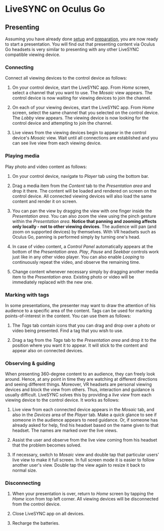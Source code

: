# LiveSYNC on Oculus Go

## Presenting

Assuming you have already done [setup](oculus_go_setup.md) and [preparation](oculus_go_preparing.md), you are now ready to start a presentation. You will find out that presenting content via Oculus Go headsets is very similar to presenting with any other LiveSYNC compatible viewing device.

### Connecting

Connect all viewing devices to the control device as follows:

1. On your control device, start the LiveSYNC app. From *Home* screen, select a channel that you want to use. The *Mosaic* view appears. The control device is now waiting for viewing devices to join the channel.

2. On each of your viewing devices, start the LiveSYNC app. From *Home* screen, select the same channel that you selected on the control device. The *Lobby* view appears. The viewing device is now looking for the control device and attempting to join the channel.

3. Live views from the viewing devices begin to appear in the control device's *Mosaic* view. Wait until all connections are established and you can see live view from each viewing device.

### Playing media

Play photo and video content as follows:

1. On your control device, navigate to *Player* tab using the bottom bar.

2. Drag a media item from the *Content* tab to the *Presentation area* and drop it there. The content will be loaded and rendered on screen on the control device. All connected viewing devices will also load the same content and render it on screen.

3. You can pan the view by dragging the view with one finger inside the *Presentation area*. You can also zoom the view using the pinch gesture within the *Presentation area*. **Notice that panning and zooming affects only locally - not to other viewing devices**. The audience will pan (and zoom on supported devices) by themselves. With VR headsets such as Oculus Go, panning is performed simply by turning one's head.

4. In case of video content, a *Control Panel* automatically appears at the bottom of the *Presentation area*. *Play*, *Pause* and *Seekbar* controls work just like in any other video player. You can also enable *Looping* to continuously repeat the video, and observe the remaining time.

5. Change content whenever necessary simply by dragging another media item to the *Presentation area*. Existing photo or video will be immediately replaced with the new one.

### Marking with tags

In some presentations, the presenter may want to draw the attention of his audience to a specific area of the content. Tags can be used for marking points-of-interest in the content. You can use them as follows:

1. The *Tags* tab contain icons that you can drag and drop over a photo or video being presented. Find a tag that you wish to use.

2. Drag a tag from the *Tags* tab to the *Presentation area* and drop it to the position where you want it to appear. It will stick to the content and appear also on connected devices.

### Observing & guiding

When presenting 360-degree content to an audience, they can freely look around. Hence, at any point in time they are watching at different directions and seeing different things. Moreover, VR headsets are personal viewing devices and block the view from others. Thus, interaction and guidance is usually difficult. LiveSYNC solves this by providing a *live view* from each viewing device to the control device. It works as follows:

1. Live view from each connected device appears in the *Mosaic* tab, and also in the *Devices* area of the *Player* tab. Make a quick glance to see if someone in the audience appears to need guidance. Or, if someone has already asked for help, find his headset based on the name given to that headset. The names are marked over the live views.

2. Assist the user and observe from the live view coming from his headset that the problem becomes solved.

3. If necessary, switch to *Mosaic* view and double tap that particular users' live view to make it full screen. In full screen mode it is easier to follow another user's view. Double tap the view again to resize it back to normal size.

### Disconnecting

1. When your presentation is over, return to *Home* screen by tapping the *Home* icon from top left corner. All viewing devices will be disconnected from the control device.

2. Close LiveSYNC app on all devices.

3. Recharge the batteries.

